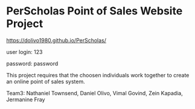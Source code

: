 # PerScholas Point of Sales Website Project

https://dolivo1980.github.io/PerScholas/

user login: 123

password: password

This project requires that the choosen individuals work together to create an online point of sales system.

Team3:
Nathaniel Townsend,
Daniel Olivo,
Vimal Govind,
Zein Kapadia,
Jermanine Fray





